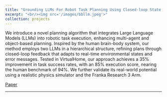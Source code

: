 ```yaml
---
title: "Grounding LLMs For Robot Task Planning Using Closed-loop State Feedback"
excerpt: "<br/><img src='/images/bbllm.jpeg'>"
collection: projects
---
```


We introduce a novel planning algorithm that integrates Large Language Models (LLMs) into robotic task execution, enhancing multi-agent and object-based planning. Inspired by the human brain-body system, our method employs two LLMs in a hierarchical structure, refining plans through closed-loop feedback that adapts to real-time environmental states and error messages. Tested in VirtualHome, our approach achieves a 35% improvement in task success rates, with an 85% execution score, nearing the human benchmark of 94%. We further validate its real-world potential using a realistic physics simulator and the Franka Research 3 Arm.

[Paper](https://arxiv.org/pdf/2402.08546)

---

